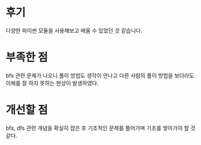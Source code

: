 # 후기
다양한 파이썬 모듈을 사용해보고 배울 수 있었던 것 같습니다.


# 부족한 점
bfs 관련 문제가 나오니 풀이 방법도 생각이 안나고 다른 사람의 풀이 방법을 보더라도 이해를 잘 하지 못하는 현상이 발생하였다.

# 개선할 점
bfs, dfs 관련 개념을 확실히 잡은 후 기초적인 문제를 풀어가며 기초를 쌓아가야 할 것 같다.
